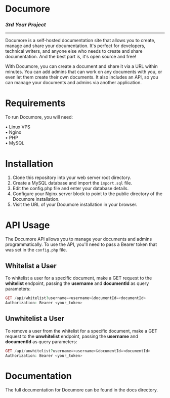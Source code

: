 # Documore

### *3rd Year Project*
---
Documore is a self-hosted documentation site that allows you to create, manage and share your documentation. It's perfect for developers, technical writers, and anyone else who needs to create and share documentation. And the best part is, it's open source and free!

With Documore, you can create a document and share it via a URL within minutes. You can add admins that can work on any documents with you, or even let them create their own documents. It also includes an API, so you can manage your documents and admins via another application.

# Requirements

To run Documore, you will need:

• Linux VPS \
• Nginx \
• PHP \
• MySQL

# Installation

1. Clone this repository into your web server root directory.
2. Create a MySQL database and import the `import.sql` file.
3. Edit the config.php file and enter your database details.
4. Configure your Nginx server block to point to the public directory of the Documore installation.
5. Visit the URL of your Documore installation in your browser.

# API Usage

The Documore API allows you to manage your documents and admins programmatically. To use the API, you'll need to pass a Bearer token that was set in the `config.php` file.

## Whitelist a User

To whitelist a user for a specific document, make a GET request to the **whitelist** endpoint, passing the **username** and **documentId** as query parameters:

```php
GET /api/whitelist?username=<username>&documentId=<documentId>
Authorization: Bearer <your_token>
```

## Unwhitelist a User

To remove a user from the whitelist for a specific document, make a GET request to the **unwhitelist** endpoint, passing the **username** and **documentId** as query parameters:

```php
GET /api/unwhitelist?username=<username>&documentId=<documentId>
Authorization: Bearer <your_token>
```

# Documentation

The full documentation for Documore can be found in the docs directory.

